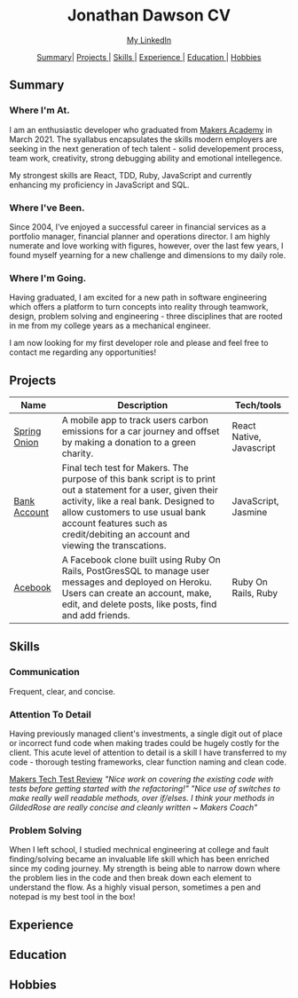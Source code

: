 <h1 align="center">Jonathan Dawson CV</h1>

<div align="center">

[My LinkedIn](https://www.linkedin.com/in/jondawson87/)

[Summary](#summary)|
[Projects ](#projects) |
[Skills ](#skills) |
[Experience ](#experience) |
[Education ](#education) |
[Hobbies ](#hobbies)

</div>

## Summary

### Where I'm At.
I am an enthusiastic developer who graduated from [Makers Academy](https://makers.tech) in March 2021. The syallabus encapsulates the skills modern employers are seeking in the next generation of tech talent - solid developement process, team work, creativity, strong debugging ability and emotional intellegence. 

My strongest skills are React, TDD, Ruby, JavaScript and currently enhancing my proficiency in JavaScript and SQL.  

### Where I've Been.
Since 2004, I’ve enjoyed a successful career in financial services as a portfolio manager, financial planner and operations director. I am highly numerate and love working with figures, however, over the last few years, I found myself yearning for a new challenge and dimensions to my daily role.

### Where I'm Going.
Having graduated, I am excited for a new path in software engineering which offers a platform to turn concepts into reality through teamwork, design, problem solving and engineering - three disciplines that are rooted in me from my college years as a mechanical engineer. 

I am now looking for my first developer role and please and feel free to contact me regarding any opportunities!

## Projects

 Name                                                              | Description                                                                                                                                                                                                                                          | Tech/tools                           |
| ----------------------------------------------------------------- | ---------------------------------------------------------------------------------------------------------------------------------------------------------------------------------------------------------------------------------------------------- | ------------------------------------ |
| [Spring Onion](https://github.com/bullhornfixie/First-MobileApp-With-ReactNative) | A mobile app to track users carbon emissions for a car journey and offset by making a donation to a green charity.                                                    | React Native, Javascript      |
| [Bank Account](https://github.com/bullhornfixie/tech-test-wk10-Makers)  | Final tech test for Makers. The purpose of this bank script is to print out a statement for a user, given their activity, like a real bank. Designed to allow customers to use usual bank account features such as credit/debiting an account and viewing the transcations.                                           | JavaScript,  Jasmine          |
| [Acebook](https://github.com/bullhornfixie/acebook-BBB)   | A Facebook clone built using Ruby On Rails, PostGresSQL to manage user messages and deployed on Heroku. Users can create an account, make, edit, and delete posts, like posts, find and add friends.                    | Ruby On Rails, Ruby           |

## Skills

### Communication 
Frequent, clear, and concise.

### Attention To Detail
Having previously managed client's investments, a single digit out of place or incorrect fund code when making trades could be hugely costly for the client. This acute level of attention to detail is a skill I have transferred to my code - thorough testing frameworks, clear function naming and clean code. 

[Makers Tech Test Review](https://github.com/bullhornfixie/tech-test2-WK10-Makers)
*"Nice work on covering the existing code with tests before getting started with the refactoring!"
"Nice use of switches to make really well readable methods, over if/elses. I think your methods in GildedRose are really concise and cleanly written ~ Makers Coach"*

### Problem Solving 
When I left school, I studied mechnical engineering at college and fault finding/solving became an invaluable life skill which has been enriched since my coding journey. My strength is being able to narrow down where the problem lies in the code and then break down each element to understand the flow. As a highly visual person, sometimes a pen and notepad is my best tool in the box!

## Experience

## Education

## Hobbies


